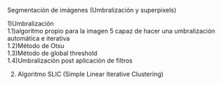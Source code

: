 Segmentación de imágenes (Umbralización y superpíxels)

1)Umbralización                                                                                                       
 1.1)algoritmo propio para la imagen 5 capaz de hacer una umbralización automática e iterativa                                                  
1.2)Método de Otsu                                                                                                                                 
1.3)Método de global threshold                                                                                                                          
1.4)Umbralización post aplicación de filtros

2) Algoritmo SLIC (Simple Linear Iterative Clustering)
